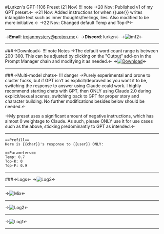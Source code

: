 #Lurkzn's GPT-1106 Preset (21 Nov)
!!! note
	->20 Nov: Published v1 of my GPT preset.<-
	->21 Nov: Added instructions for when {{user}} writes intangible text such as inner thoughts/feelings, lies. Also modified to be more initiative.<-
	->22 Nov: Changed default Temp and Top-P<-
***
->**Email**: trojanmystery@proton.me<-
->**Discord**: lurkzn<-
->![imf2](https://i.imgur.com/Z5OYDDT.gif)<-
***
###->Download<-
!!! note Notes
	->The default word count range is between 200-300. This can be adjusted by clicking on the "Output" add-on in the Prompt Manager chain and modifying it as needed.<-
->[![Download](https://files.catbox.moe/xpdcbr.png)](https://files.catbox.moe/akxi10.zip)<-
***
###->Multi-model chats<-
!!! danger
	->Purely experimental and prone to cluster fucks, but if GPT isn't as explicit/depraved as you want it to be, switching the response to answer using Claude could work. I highly recommend starting chats with GPT, then ONLY using Claude 2.0 during explicit/sexual scenes, switching back to GPT for proper story and character building. No further modifications besides below should be needed.<-

->My preset uses a significant amount of negative instructions, which has almost 0 weightage to Claude. As such, please ONLY use it for use cases such as the above, sticking predominantly to GPT as intended.<-
***
```
==Prefill==
Here is {{char}}'s response to {{user}} ONLY:

==Parameters==
Temp: 0.7
Top-K: 0
Top-P: 0.9
```
***
###->Logs<-
->![Log3](https://i.imgur.com/6ruuztW.jpg)<-
***
->![Mix](https://i.imgur.com/uaBS1rf.jpg)<-
***
->![Log2](https://i.imgur.com/fAdAhAY.jpg)<-
***
->![Log1](https://files.catbox.moe/ox84o6.png)<-
***